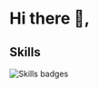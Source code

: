 # Hi there 👋,

<!--
**adryeeel/adryeeel** is a ✨ _special_ ✨ repository because its `README.md` (this file) appears on your GitHub profile.

Here are some ideas to get you started:

- 🔭 I’m currently working on ...
- 🌱 I’m currently learning ...
- 👯 I’m looking to collaborate on ...
- 🤔 I’m looking for help with ...
- 💬 Ask me about ...
- 📫 How to reach me: ...
- 😄 Pronouns: ...
- ⚡ Fun fact: ...
-->

## Skills

![Skills badges](https://skillicons.dev/icons?i=c,bash,git,linux,html,vscode,css,github,scss,vite,js,nodejs,wordpress,markdown,mysql)
